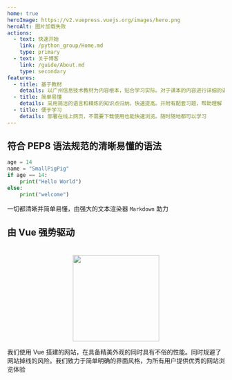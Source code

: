 ```yaml
---
home: true
heroImage: https://v2.vuepress.vuejs.org/images/hero.png
heroAlt: 图片加载失败
actions:
  - text: 快速开始
    link: /python_group/Home.md
    type: primary
  - text: 关于博客
    link: /guide/About.md
    type: secondary
features:
  - title: 基于教材
    details: 以广州信息技术教材为内容根本，贴合学习实际。对于课本的内容进行详细的讲解
  - title: 简单易懂
    details: 采用简洁的语言和精炼的知识点归纳，快速提高。并附有配套习题，帮助理解
  - title: 便于学习
    details: 部署在线上网页，不需要下载使用也能快速浏览。随时随地都可以学习
---
```

## 符合 PEP8 语法规范的清晰易懂的语法

```python
age = 14
name = "SmallPigPig"
if age == 14:
    print("Hello World")
else:
    print("welcome")
```
一切都清晰并简单易懂，由强大的文本渲染器 `Markdown` 助力


## 由 Vue 强势驱动
# 
<div align=center><img src="https://certification.vuejs.org/images/hero-3d.svg" width="200"></div>


我们使用 Vue 搭建的网站，在具备精美外观的同时具有不俗的性能。同时规避了网站掉线的风险。我们致力于简单明确的界面风格，为所有用户提供优秀的网站浏览体验